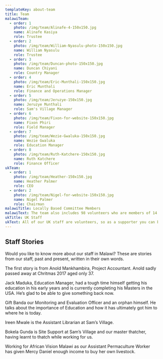 ```yaml
---
templateKey: about-team
title: Team
malawiTeam:
  - order: 1
    photo: /img/team/Alinafe-4-150x150.jpg
    name: Alinafe Kasiya
    role: Trustee 
  - order: 2
    photo: /img/team/William-Nyasulu-photo-150x150.jpg
    name: William Nyasulu
    role: Trustee     
  - order: 3
    photo: /img/team/Duncan-photo-150x150.jpg
    name: Duncan Chiyani
    role: Country Manager
  - order: 4
    photo: /img/team/Eric-Munthali-150x150.jpg
    name: Eric Munthali
    role: Finance and Operations Manager
  - order: 5
    photo: /img/team/Jeruzye-150x150.jpg
    name: Jeruzye Munthali
    role: Sam's Village Manager
  - order: 6
    photo: /img/team/Fixon-for-website-150x150.jpg
    name: Fixon Phiri
    role: Field Manager
  - order: 7
    photo: /img/team/Wezie-Gwaluka-150x150.jpg
    name: Wezie Gwaluka
    role: Education Manager
  - order: 8
    photo: /img/team/Ruth-Katchere-150x150.jpg
    name: Ruth Katchere
    role: Finance Officer               
ukTeam:
  - order: 1
    photo: /img/team/Heather-150x150.jpg
    name: Heather Palmer
    role: CEO   
  - order: 2
    photo: /img/team/Nigel-for-website-150x150.jpg
    name: Nigel Palmer
    role: Chairman
malawiTitle: Locally Based Committee Members
malawiText: The team also includes 98 volunteers who are members of 14 Locally Based Committees and are residents of our focus area.
ukTitle: UK Staff
ukText: All of our UK staff are volunteers, so as a supporter you can be sure that even more of your donation goes directly to help orphans and vulnerable people in rural Malawi, instead of being spent on administration costs in the UK.
---
```

## Staff Stories

Would you like to know more about our staff in Malawi? These are stories from our staff, past and present, written in their own words.

The first story is from Anold Mankhambira, Project Accountant. Anold sadly passed away at Chritmas 2017 aged only 37.

Jack Maduka, Education Manager, had a tough time himself getting his education in his early years and is currently completing his Masters in the USA. He’s glad to be able to give something back now.

Gift Banda our Monitoring and Evaluation Officer and an orphan himself. He talks about the importance of Education and how it has ultimately got him to where he is today.

Ireen Mwale is the Assistant Librarian at Sam’s Village.

Bokela Gunda is Site Support at Sam’s Village and our master thatcher, having learnt to thatch while working for us.

Working for African Vision Malawi as our Assistant Permaculture Worker has given Mercy Daniel enough income to buy her own livestock.
